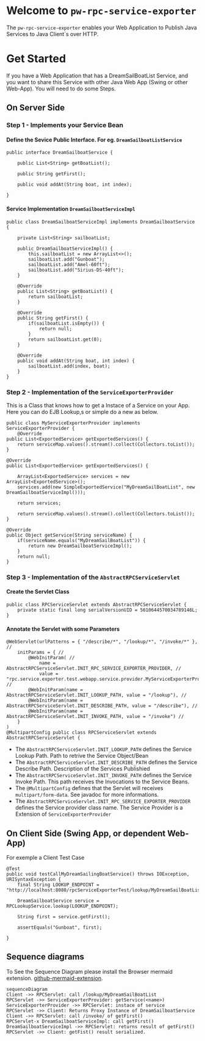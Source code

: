 # Welcome to `pw-rpc-service-exporter`

The `pw-rpc-service-exporter` enables your Web Application to Publish Java Services to Java Client´s over HTTP.

# Get Started
If you have a Web Application that has a DreamSailBoatList Service, and you want to share this Service with other Java Web App (Swing or other Web-App). You will need to do some Steps.

## On Server Side
### Step 1 - Implements your Service Bean
#### Define the Sevice Public Interface. For eg. `DreamSailboatListService`

    public interface DreamSailboatService {
    
    	public List<String> getBoatList();
    	
    	public String getFirst();
    	
    	public void addAt(String boat, int index);
    
    }
####  Service Implementation `DreamSailboatServiceImpl`

    public class DreamSailboatServiceImpl implements DreamSailboatService {
    
    	private List<String> sailboatList;
    
    	public DreamSailboatServiceImpl() {
    		this.sailboatList = new ArrayList<>();
    		sailboatList.add("Gunboat");
    		sailboatList.add("Amel-60ft");
    		sailboatList.add("Sirius-DS-40ft");
    	}
    	
    	@Override
    	public List<String> getBoatList() {
    		return sailboatList;
    	}
    
    	@Override
    	public String getFirst() {
    		if(sailboatList.isEmpty()) {
    			return null;
    		}
    		return sailboatList.get(0);
    	}
    
    	@Override
    	public void addAt(String boat, int index) {
    		sailboatList.add(index, boat);
    	}
    }


### Step 2 - Implementation of the `ServiceExporterProvider`
This is a Class that knows how to get a Instace of a Service on your App. Here you can do EJB Lookup,s or simple do a new as below.

    public class MyServiceExporterProvider implements ServiceExporterProvider {
    	@Override
	public List<ExportedService> getExportedServices() {
		return serviceMap.values().stream().collect(Collectors.toList());
	}
	
	@Override
	public List<ExportedService> getExportedServices() {
		
		ArrayList<ExportedService> services = new ArrayList<ExportedService>();
		services.add(new SimpleExportedService("MyDreamSailBoatList", new DreamSailboatServiceImpl()));
		
		return services; 
		
		return serviceMap.values().stream().collect(Collectors.toList());
	}

	@Override
	public Object getService(String serviceName) {
		if(serviceName.equals("MyDreamSailBoatList")) {
			return new DreamSailboatServiceImpl();
		}
		return null;
	}


### Step 3 - Implementation of the  `AbstractRPCServiceServlet` 

#### Create the Servlet Class
    public class RPCServiceServlet extends AbstractRPCServiceServlet {
		private static final long serialVersionUID = 5610644570034789146L;
    }

#### Annotate the Servlet with some Parameters

    @WebServlet(urlPatterns = { "/describe/*", "/lookup/*", "/invoke/*" }, //
    	initParams = { //
    		@WebInitParam( //
    			name = AbstractRPCServiceServlet.INIT_RPC_SERVICE_EXPORTER_PROVIDER, //
    			value = "rpc.service.exporter.test.webapp.service.provider.MyServiceExporterProvider"), //
    		@WebInitParam(name = AbstractRPCServiceServlet.INIT_LOOKUP_PATH, value = "/lookup"), //
    		@WebInitParam(name = AbstractRPCServiceServlet.INIT_DESCRIBE_PATH, value = "/describe"), //
    		@WebInitParam(name = AbstractRPCServiceServlet.INIT_INVOKE_PATH, value = "/invoke") //
        }
    )
    @MultipartConfig public class RPCServiceServlet extends AbstractRPCServiceServlet {

 - The `AbstractRPCServiceServlet.INIT_LOOKUP_PATH` defines the Service Lookup Path. Path to retrive the Service Object/Bean
 - The `AbstractRPCServiceServlet.INIT_DESCRIBE_PATH` defines the Service Describe Path. Description of the Services Publishied
 - The `AbstractRPCServiceServlet.INIT_INVOKE_PATH` defines the Service Invoke Path. This path receives the Invocations to the Service Beans.
 - The `@MultipartConfig` defines that the Servlet will receives `multipart/form-data`. See javadoc for more informations.
 - The `AbstractRPCServiceServlet.INIT_RPC_SERVICE_EXPORTER_PROVIDER` defines the Service provider class name. The Service Provider is a Extension of `ServiceExporterProvider`

## On Client Side (Swing App, or dependent Web-App)
For exemple a Client Test Case

    @Test
    public void testCallMyDreamSailingBoatService() throws IOException, URISyntaxException {
    	final String LOOKUP_ENDPOINT = "http://localhost:8080/rpcServiceExporterTest/lookup/MyDreamSailBoatList";
    	
		DreamSailboatService service = RPCLookupService.lookup(LOOKUP_ENDPOINT);

		String first = service.getFirst();

		assertEquals("Gunboat", first);

    }

## Sequence diagrams

To See the Sequence Diagram please install the Browser mermaid extension. [github-mermaid-extension](https://github.com/BackMarket/github-mermaid-extension).

```mermaid
sequenceDiagram
Client ->> RPCServlet: call /lookup/MyDreamSailBoatList
RPCServlet ->> ServiceExporterProvider: getService(<name>)
ServiceExporterProvider ->> RPCServlet: instace of service
RPCServlet ->> Client: Returns Proxy Instance of DreamSailboatService
Client ->> RPCServlet: call /invoke/ of getFirst()
RPCServlet-x DreamSailboatServiceImpl: call getFirst()
DreamSailboatServiceImpl ->> RPCServlet: returns result of getFirst()
RPCServlet ->> Client: getFist() result serialized.
```
